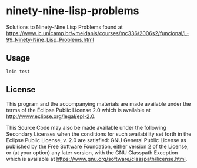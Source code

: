 # ninety-nine-lisp-problems

Solutions to Ninety-Nine Lisp Problems found at https://www.ic.unicamp.br/~meidanis/courses/mc336/2006s2/funcional/L-99_Ninety-Nine_Lisp_Problems.html

## Usage

`lein test`

## License


This program and the accompanying materials are made available under the
terms of the Eclipse Public License 2.0 which is available at
http://www.eclipse.org/legal/epl-2.0.

This Source Code may also be made available under the following Secondary
Licenses when the conditions for such availability set forth in the Eclipse
Public License, v. 2.0 are satisfied: GNU General Public License as published by
the Free Software Foundation, either version 2 of the License, or (at your
option) any later version, with the GNU Classpath Exception which is available
at https://www.gnu.org/software/classpath/license.html.
